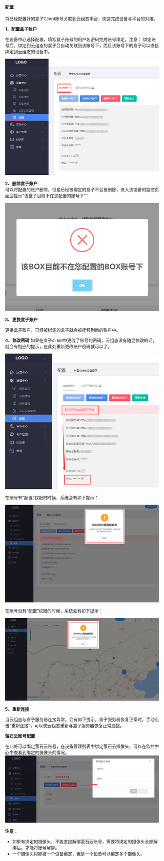 #### 配置
将已经配置好的盒子Client账号关联到云组态平台，快速完成设备与平台的对接。

**1、配置盒子账户**  

在设备中心选择配置，填写盒子账号的用户名密码完成账号绑定。注意： 绑定账号后，绑定到云组态的盒子会自动关联到该账号下，而且该账号下的盒子可以直接绑定到云组态的设备中。

![Alt text](images\device_center\setting\account_setting.png)

**2、删除盒子账户**  
可以将配置的账户删除，但是已经被绑定的盒子不会被删除，进入该设备的监控页面会提示“该盒子目前不在您配置的账号下”：

![Alt text](images\device_center\setting\non_existent.png)


**3、更换盒子账户**

更换盒子账户，已经被绑定的盒子就会被迁移到新的账户中。

**4、修改密码**
如果在盒子client中更改了账号的密码，云组态没有随之修改的话，就会有相应的提示，在此处重新更改账户密码就可以了。

![Alt text](images\device_center\setting\modify_password.png)

在账号有“配置”权限的时候，系统会有如下提示：

![Alt text](images\device_center\setting\peizhi_quanxian.png)

在账号没有“配置”权限的时候，系统会有如下提示：

![Alt text](images\device_center\setting\unpeizhi_quanxian.png)


**5、重新连接**

当云组态与盒子服务器连接异常，会有如下提示，盒子服务器恢复正常时，手动点击“重新连接”，可以使云组态重新与盒子服务器恢复正常连接。

**萤石云账号配置**  

在此处可以绑定萤石云账号，在设备管理列表中绑定萤石云摄像头，可以在监控中心中查看到绑定的摄像头的情况。
![Alt text](images\device_center\setting\yingshi_cloud.png)

**注意：**

- 如果有绑定的摄像头，不能直接解绑萤石云账号，需要将绑定的摄像头全部解绑后，才能将账号解绑。
- 一个摄像头只能被一个设备绑定，但是一个设备可以绑定多个摄像头。